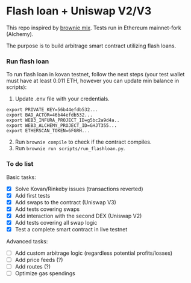 # Flash loan + Uniswap V2/V3
This repo inspired by [brownie mix](https://github.com/brownie-mix/aave-flashloan-mix). Tests run in Ethereum mainnet-fork (Alchemy).

The purpose is to build arbitrage smart contract utilizing flash loans.

### Run flash loan
To run flash loan in kovan testnet, follow the next steps (your test wallet must have at least 0.011 ETH, however you can update min balance in scripts):
1. Update .env file with your credentials.
```
export PRIVATE_KEY=56b44efdb532...
export BAD_ACTOR=46b44efdb532...
export WEB3_INFURA_PROJECT_ID=g5bc2a9d4a..
export WEB3_ALCHEMY_PROJECT_ID=GHJT355...
export ETHERSCAN_TOKEN=6FGRH...
```
2. Run `brownie compile` to check if the contract compiles.
3. Run `brownie run scripts/run_flashloan.py`.

### To do list
Basic tasks:
- [x] Solve Kovan/Rinkeby issues (transactions reverted)
- [x] Add first tests
- [x] Add swaps to the contract (Uniswap V3)
- [x] Add tests covering swaps
- [x] Add interaction with the second DEX (Uniswap V2)
- [x] Add tests covering all swap logic
- [x] Test a complete smart contract in live testnet

Advanced tasks:
- [ ] Add custom arbitrage logic (regardless potential profits/losses)
- [ ] Add price feeds (?)
- [ ] Add routes (?)
- [ ] Optimize gas spendings
